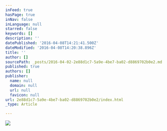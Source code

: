 ```yaml
---
inFeed: true
hasPage: true
inNav: false
inLanguage: null
starred: false
keywords: []
description: ''
datePublished: '2016-04-08T14:21:41.500Z'
dateModified: '2016-04-08T14:20:38.896Z'
title: ''
author: []
sourcePath: _posts/2016-04-02-2e88d1c7-5a9e-4be7-ba02-d8869702b0e2.md
published: true
authors: []
publisher:
  name: null
  domain: null
  url: null
  favicon: null
url: 2e88d1c7-5a9e-4be7-ba02-d8869702b0e2/index.html
_type: Article

---
```

![](https://s3-us-west-2.amazonaws.com/the-grid-img/p/7d82a7af1ad04f82c0f13f015e70708f8fb53659.jpg)